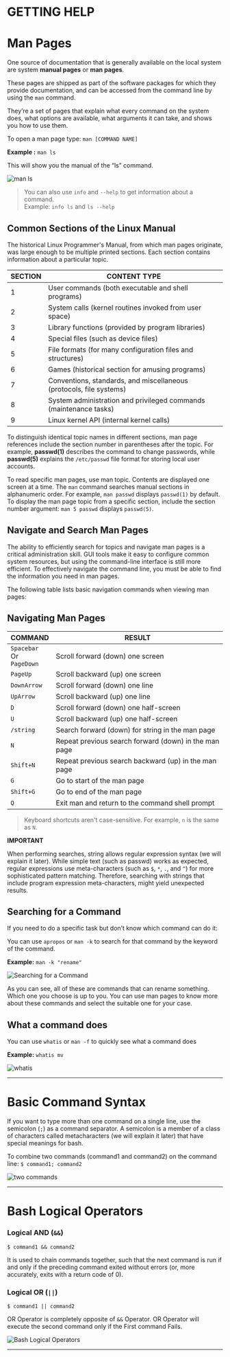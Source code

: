 # GETTING HELP
# Man Pages

One source of documentation that is generally available on the local system are system **manual pages** or **man pages**.

These pages are shipped as part of the software packages for which they provide documentation, and can be accessed from the command line by using the `man` command.

They’re a set of pages that explain what every command on the system does, what options are available, what arguments it can take, and shows you how to use them.

To open a man page type: `man [COMMAND NAME]`

**Example :** `man ls`

This will show you the manual of the “ls” command. 

![man ls](imgs/man-ls.png)

> You can also use `info` and `--help` to get information about a command.\
> Example: `info ls` and `ls --help`

## Common Sections of the Linux Manual

The historical Linux Programmer's Manual, from which man pages originate, was large enough to be multiple printed sections. Each section contains information about a particular topic.

| SECTION | CONTENT TYPE                                                      |
|---------|-------------------------------------------------------------------|
|   1     |User commands (both executable and shell programs)                 |
|   2     |System calls (kernel routines invoked from user space)             |
|   3     |Library functions (provided by program libraries)                  |
|   4     |Special files (such as device files)                               |
|   5     |File formats (for many configuration files and structures)         |
|   6     |Games (historical section for amusing programs)                    |
|   7     |Conventions, standards, and miscellaneous (protocols, file systems)|
|   8     |System administration and privileged commands (maintenance tasks)  |
|   9     |Linux kernel API (internal kernel calls)                           |


To distinguish identical topic names in different sections, man page references include the section number in parentheses after the topic. For example, **passwd(1)** describes the command to change passwords, while **passwd(5)** explains the `/etc/passwd` file format for storing local user accounts.

To read specific man pages, use man topic. Contents are displayed one screen at a time. The `man` command searches manual sections in alphanumeric order. For example, `man passwd` displays `passwd(1)` by default. To display the man page topic from a specific section, include the section number argument: `man 5 passwd` displays `passwd(5)`.


## Navigate and Search Man Pages

The ability to efficiently search for topics and navigate man pages is a critical administration skill. GUI tools make it easy to configure common system resources, but using the command-line interface is still more efficient.  To effectively navigate the command line, you must be able to find the information you need in man pages. 

The following table lists basic navigation commands when viewing man pages:

## Navigating Man Pages

| COMMAND   | RESULT|
|-----------|-------|
|`Spacebar` <br> Or <br> `PageDown` |Scroll forward (down) one screen|
|`PageUp  ` |Scroll backward (up) one screen|
|`DownArrow`|Scroll forward (down) one line|
| `UpArrow `|Scroll backward (up) one line|
| `D       `|Scroll forward (down) one half-screen|
| `U       `|Scroll backward (up) one half-screen|
| `/string `|Search forward (down) for string in the man page|
| `N       `|Repeat previous search forward (down) in the man page|
| `Shift+N `|Repeat previous search backward (up) in the man page|
| `G       `|Go to start of the man page|
| `Shift+G `|Go to end of the man page|
| `Q       `|Exit man and return to the command shell prompt|

>  Keyboard shortcuts aren't case-sensitive. For example, `n` is the same as `N`.

**IMPORTANT**

When performing searches, string allows regular expression syntax (we will explain it later). While simple text (such as passwd) works as expected, regular expressions use meta-characters (such as `$`, `*`, `.`, and `^`) for more sophisticated pattern matching. Therefore, searching with strings that include program expression meta-characters, might yield unexpected results.

## Searching for a Command

If you need to do a specific task but don’t know which command can do it:

You can use `apropos` or `man -k` to search for that command by the keyword of the command.

**Example:** `man -k "rename"`

![Searching for a Command](imgs/Searching-for-a-Command.png) 

As you can see, all of these are commands that can rename something. Which one you choose is up to you. You can use man pages to know more about these commands and select the suitable one for your case.

## What a command does

You can use `whatis` or `man -f` to quickly see what a command does

**Example:** `whatis mv`

![whatis](imgs/whatis.png)

-------------------------------------------------------------

# Basic Command Syntax

If you want to type more than one command on a single line, use the semicolon (`;`) as a command separator. A semicolon is a member of a class of characters called metacharacters (we will explain it later) that have special meanings for bash.

To combine two commands (command1 and command2) on the command line: `$ command1; command2`

![two commands](imgs/two-commands.png)

----------------------------------------------------------------------------------------

# Bash Logical Operators

### Logical AND (`&&`)

`$ command1 && command2`

It is used to chain commands together, such that the next command is run if and only if the preceding command exited without errors (or, more accurately, exits with a return code of 0).

### Logical OR (`||`)

`$ command1 || command2`

OR Operator is completely opposite of `&&` Operator. OR Operator will execute the second command only if the First command Fails. 

![Bash Logical Operators](imgs/logical-operators.png)

----------------------------------------------------------------------------------------